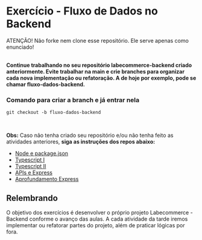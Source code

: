 # Exercício - Fluxo de Dados no Backend

ATENÇÃO! Não forke nem clone esse repositório. Ele serve apenas como enunciado!<br><br>

<strong>Continue trabalhando no seu repositório labecommerce-backend criado anteriormente. Evite trabalhar na main e crie branches para organizar cada nova implementação ou refatoração. A de hoje por exemplo, pode se chamar fluxo-dados-backend.</strong>

### Comando para criar a branch e já entrar nela
```
git checkout -b fluxo-dados-backend
```
<br>

<strong>Obs:</strong> Caso não tenha criado seu repositório e/ou não tenha feito as atividades anteriores, <strong>siga as instruções dos repos abaixo:</strong> <br>

- [Node e package.json](https://github.com/labenuexercicios/node-package-json-exercicios)
- [Typescript I](https://github.com/labenuexercicios/typescript-i-exercicios)
- [Typescript II](https://github.com/labenuexercicios/typescript-ii-exercicios)
- [APIs e Express](https://github.com/labenuexercicios/apis-e-express-exercicios)
- [Aprofundamento Express](https://github.com/labenuexercicios/aprofundamento-express-exercicios)



## Relembrando

O objetivo dos exercícios é desenvolver o próprio projeto Labecommerce - Backend conforme o avanço das aulas.
A cada atividade da tarde iremos implementar ou refatorar partes do projeto, além de praticar lógicas por fora.
